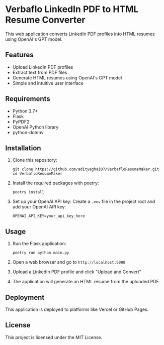 # Verbaflo LinkedIn PDF to HTML Resume Converter

This web application converts LinkedIn PDF profiles into HTML resumes using OpenAI's GPT model.

## Features

- Upload LinkedIn PDF profiles
- Extract text from PDF files
- Generate HTML resumes using OpenAI's GPT model
- Simple and intuitive user interface

## Requirements

- Python 3.7+
- Flask
- PyPDF2
- OpenAI Python library
- python-dotenv

## Installation

1. Clone this repository:
   ```
   git clone https://github.com/adityaghai07/VerbafloResumeMaker.git
   cd VerbafloResumeMaker
   ```

2. Install the required packages with poetry:
   ```
   poetry install

   ```

3. Set up your OpenAI API key:
   Create a `.env` file in the project root and add your OpenAI API key:
   ```
   OPENAI_API_KEY=your_api_key_here
   ```

## Usage

1. Run the Flask application:
   ```
   poetry run python main.py
   ```

2. Open a web browser and go to `http://localhost:5000`

3. Upload a LinkedIn PDF profile and click "Upload and Convert"

4. The application will generate an HTML resume from the uploaded PDF

## Deployment

This application is deployed to platforms like Vercel or GitHub Pages. 

## License

This project is licensed under the MIT License.
